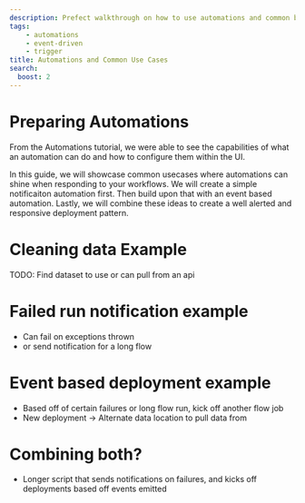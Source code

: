 ```yaml
---
description: Prefect walkthrough on how to use automations and common best practices 
tags:
    - automations
    - event-driven
    - trigger
title: Automations and Common Use Cases
search:
  boost: 2
---
```


# Preparing Automations

From the Automations tutorial, we were able to see the capabilities of what an automation can do and how to configure them within the UI. 

In this guide, we will showcase common usecases where automations can shine when responding to your workflows. We will create a simple notificaiton automation first. Then build upon that with an event based automation. Lastly, we will combine these ideas to create a well alerted and responsive deployment pattern. 

# Cleaning data Example
TODO: Find dataset to use or can pull from an api
# Failed run notification example
- Can fail on exceptions thrown
- or send notification for a long flow 

# Event based deployment example 
- Based off of certain failures or long flow run, kick off another flow job 
- New deployment -> Alternate data location to pull data from
# Combining both? 
- Longer script that sends notifications on failures, and kicks off deployments based off events emitted